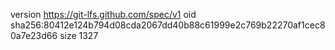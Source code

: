 version https://git-lfs.github.com/spec/v1
oid sha256:80412e124b794d08cda2067dd40b88c61999e2c769b22270af1cec80a7e23d66
size 1327
